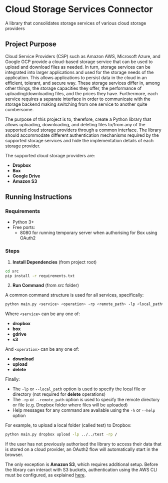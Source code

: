 # Cloud Storage Services Connector
A library that consolidates storage services of various cloud storage providers


## Project Purpose
Cloud Service Providers (CSP) such as Amazon AWS, Microsoft Azure, and Google GCP provide a cloud-based storage service that can be used to upload and download files as needed. In turn, storage services can be integrated into larger applications and used for the storage needs of the application. This allows applications to persist data in the cloud in an efficient, tolerant, and secure way. These storage services differ in, among other things, the storage capacities they offer, the performance of uploading/downloading files, and the prices they have. Furthermore, each service requires a separate interface in order to communicate with the storage backend making switching from one service to another quite cumbersome.

The purpose of this project is to, therefore, create a Python library that allows uploading,  downloading, and deleting files to/from any of the supported cloud storage providers through a common interface. The library should accommodate different authentication mechanisms required by the supported storage services and hide the implementation details of each storage provider.

The supported cloud storage providers are:
- **Dropbox**
- **Box**
- **Google Drive**
- **Amazon S3**

## Running Instructions
### Requirements
- Python 3+
- Free ports:
  - 8080 for running temporary server when authorising for Box using OAuth2

### Steps
1. **Install Dependencies** (from project root)
```bash
cd src
pip install -r requirements.txt
```
2. **Run Command** (from *src* folder)

A common command structure is used for all services, specifically:
```bash
python main.py <service> <operation> -rp <remote_path> -lp <local_path>
```
Where `<service>` can be any one of:
- **dropbox**
- **box**
- **gdrive**
- **s3**

And `<operation>` can be any one of:
- **download**
- **upload**
- **delete**

Finally:
- The `-lp` or `--local_path` option is used to specify the local file or directory (not required for **delete** operations)
- The `-rp` or `--remote_path` option is used to specify the remote directory or file (e.g. Dropbox folder where files will be uploaded)
- Help messages for any command are available using the `-h` or `--help` option

For example, to upload a local folder (called test) to Dropbox:
```bash
python main.py dropbox upload -lp ../../test -rp /
```

If the user has not previously authorised the library to access their data that is stored on a cloud provider, an OAuth2 flow will automatically start in the browser.

The only exception is **Amazon S3**, which requires additional setup. Before the library can interact with S3 buckets, authentication using the AWS CLI must be configured, as explained [here](https://docs.aws.amazon.com/cli/latest/userguide/cli-configure-sso.html).
   
